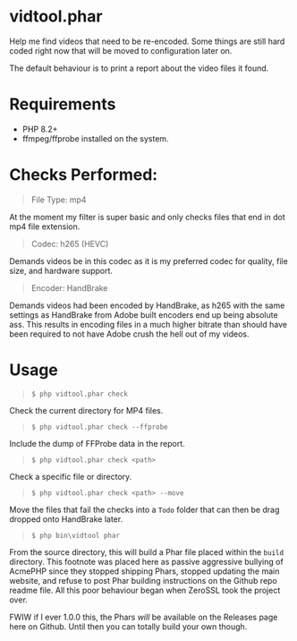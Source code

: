 # vidtool.phar

Help me find videos that need to be re-encoded. Some things are still hard coded right now that will be moved to configuration later on.

The default behaviour is to print a report about the video files it found.



# Requirements

* PHP 8.2+
* ffmpeg/ffprobe installed on the system.



# Checks Performed:

> File Type: mp4

  At the moment my filter is super basic and only checks files that end in dot mp4 file extension.

> Codec: h265 (HEVC)

  Demands videos be in this codec as it is my preferred codec for quality, file size, and hardware support.

> Encoder: HandBrake

  Demands videos had been encoded by HandBrake, as h265 with the same settings as HandBrake from Adobe built encoders end up being absolute ass. This results in encoding files in a much higher bitrate than should have been required to not have Adobe crush the hell out of my videos.



# Usage

> `$ php vidtool.phar check`

Check the current directory for MP4 files.

> `$ php vidtool.phar check --ffprobe`

Include the dump of FFProbe data in the report.

> `$ php vidtool.phar check <path>`

Check a specific file or directory.

> `$ php vidtool.phar check <path> --move`

Move the files that fail the checks into a `Todo` folder that can then be drag dropped onto HandBrake later.

> `$ php bin\vidtool phar`

From the source directory, this will build a Phar file placed within the `build` directory. This footnote was placed here as passive aggressive bullying of AcmePHP since they stopped shipping Phars, stopped updating the main website, and refuse to post Phar building instructions on the Github repo readme file. All this poor behaviour began when ZeroSSL took the project over.

FWIW if I ever 1.0.0 this, the Phars *will* be available on the Releases page here on Github. Until then you can totally build your own though.
